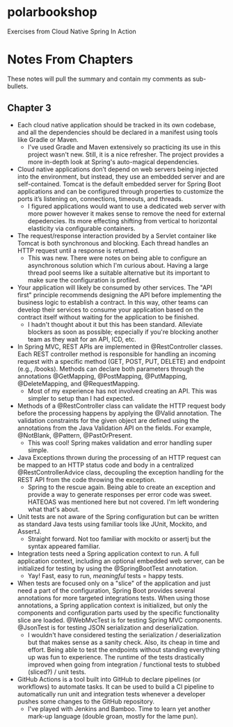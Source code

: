 # polarbookshop
Exercises from Cloud Native Spring In Action

# Notes From Chapters

These notes will pull the summary and contain my comments as sub-bullets.

## Chapter 3

- Each cloud native application should be tracked in its own codebase, and all the dependencies should be declared in a manifest using tools like Gradle or Maven.
    - I've used Gradle and Maven extensively so practicing its use in this project wasn't new. Still, it is a nice refresher. The project provides a more in-depth look at Spring's auto-magical dependencies.
- Cloud native applications don’t depend on web servers being injected into the environment, but instead, they use an embedded server and are self-contained. Tomcat is the default embedded server for Spring Boot applications and can be configured through properties to customize the ports it’s listening on, connections, timeouts, and threads.
    - I figured applications would want to use a dedicated web server with more power however it makes sense to remove the need for external depedencies. Its more effecting shifting from vertical to horizontal elasticity via configurable containers.
- The request/response interaction provided by a Servlet container like Tomcat is both synchronous and blocking. Each thread handles an HTTP request until a response is returned.
    - This was new. There were notes on being able to configure an asynchronous solution which I'm curious about. Having a large thread pool seems like a suitable alternative but its important to make sure the configuration is profiled.
- Your application will likely be consumed by other services. The "API first" principle recommends designing the API before implementing the business logic to establish a contract. In this way, other teams can develop their services to consume your application based on the contract itself without waiting for the application to be finished.
    - I hadn't thought about it but this has been standard. Alleviate blockers as soon as possible; especially if you're blocking another team as they wait for an API, ICD, etc.
- In Spring MVC, REST APIs are implemented in @RestController classes. Each REST controller method is responsible for handling an incoming request with a specific method (GET, POST, PUT, DELETE) and endpoint (e.g., /books). Methods can declare both parameters through the annotations @GetMapping, @PostMapping, @PutMapping, @DeleteMapping, and @RequestMapping.
    - Most of my experience has not involved creating an API. This was simpler to setup than I had expected.
- Methods of a @RestController class can validate the HTTP request body before the processing happens by applying the @Valid annotation. The validation constraints for the given object are defined using the annotations from the Java Validation API on the fields. For example, @NotBlank, @Pattern, @PastOrPresent.
    - This was cool! Spring makes validation and error handling super simple.
- Java Exceptions thrown during the processing of an HTTP request can be mapped to an HTTP status code and body in a centralized @RestControllerAdvice class, decoupling the exception handling for the REST API from the code throwing the exception.
    - Spring to the rescue again. Being able to create an exception and provide a way to generate responses per error code was sweet. HATEOAS was mentioned here but not covered. I'm left wondering what that's about.
- Unit tests are not aware of the Spring configuration but can be written as standard Java tests using familiar tools like JUnit, Mockito, and AssertJ.
    - Straight forward. Not too familiar with mockito or assertj but the syntax appeared familiar.
- Integration tests need a Spring application context to run. A full application context, including an optional embedded web server, can be initialized for testing by using the @SpringBootTest annotation.
    - Yay! Fast, easy to run, *meaningful* tests = happy tests. 
- When tests are focused only on a "slice" of the application and just need a part of the configuration, Spring Boot provides several annotations for more targeted integrations tests. When using those annotations, a Spring application context is initialized, but only the components and configuration parts used by the specific functionality slice are loaded. @WebMvcTest is for testing Spring MVC components. @JsonTest is for testing JSON serialization and deserialization.
    - I wouldn't have considered testing the serialization / deserialization but that makes sense as a sanity check. Also, its cheap in time and effort. Being able to test the endpoints without standing everything up was fun to experience. The runtime of the tests drastically improved when going from integration / functional tests to stubbed (sliced?) / unit tests.
- GitHub Actions is a tool built into GitHub to declare pipelines (or workflows) to automate tasks. It can be used to build a CI pipeline to automatically run unit and integration tests whenever a developer pushes some changes to the GitHub repository.
    - I've played with Jenkins and Bamboo. Time to learn yet another mark-up language (double groan, mostly for the lame pun).
